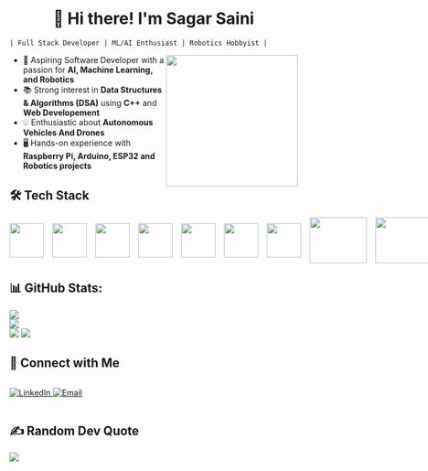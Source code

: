 <h1 align="center" >👋 Hi there! I'm Sagar Saini</h1>

```
| Full Stack Developer | ML/AI Enthusiast | Robotics Hobbyist |
```
<img align='right' src="https://media.giphy.com/media/836HiJc7pgzy8iNXCn/giphy.gif" width="230" />

- 🎯 Aspiring Software Developer with a passion for **AI, Machine Learning, and Robotics**
- 📚 Strong interest in **Data Structures & Algorithms (DSA)** using **C++** and **Web Developement**
- 💡 Enthusiastic about **Autonomous Vehicles And Drones**
- 🖥️ Hands-on experience with **Raspberry Pi, Arduino, ESP32 and Robotics projects**

## 🛠️ Tech Stack

<div style="display: flex; gap: 15px; align-items: center;">
<img width="60px" src="https://cdn.jsdelivr.net/gh/devicons/devicon@latest/icons/c/c-original.svg" />
<img width="60px" src="https://cdn.jsdelivr.net/gh/devicons/devicon@latest/icons/cplusplus/cplusplus-original.svg" />
<img width="60px" src="https://cdn.jsdelivr.net/gh/devicons/devicon@latest/icons/python/python-original.svg" />
<img width="60px" src="https://cdn.jsdelivr.net/gh/devicons/devicon@latest/icons/javascript/javascript-original.svg" />
<img width="60px" src="https://cdn.jsdelivr.net/gh/devicons/devicon@latest/icons/typescript/typescript-original.svg" />
<img width="60px" src="https://cdn.jsdelivr.net/gh/devicons/devicon@latest/icons/react/react-original-wordmark.svg" />
<img width="60px" src="https://cdn.jsdelivr.net/gh/devicons/devicon@latest/icons/redux/redux-original.svg" />
<img width="100px" height="80px" src="https://miro.medium.com/v2/resize:fit:1080/1*wGdP-ym3kqQopOA9us8nXg.jpeg" />
<img width="100px" height="80px" src="https://cdn.jsdelivr.net/gh/devicons/devicon@latest/icons/framermotion/framermotion-original-wordmark.svg" />
<img width="60px" src="https://cdn.jsdelivr.net/gh/devicons/devicon@latest/icons/css3/css3-original.svg" />
<img width="60px" src="https://cdn.jsdelivr.net/gh/devicons/devicon@latest/icons/tailwindcss/tailwindcss-original.svg" />
<img width="60px" src="https://cdn.jsdelivr.net/gh/devicons/devicon@latest/icons/nodejs/nodejs-original-wordmark.svg" />
<img width="60px" src="https://cdn.jsdelivr.net/gh/devicons/devicon@latest/icons/nextjs/nextjs-original.svg" />
<img width="60px" src="https://cdn.jsdelivr.net/gh/devicons/devicon@latest/icons/firebase/firebase-original.svg" />
<img width="60px" src="https://cdn.jsdelivr.net/gh/devicons/devicon@latest/icons/mongodb/mongodb-original-wordmark.svg" />
<img width="60px" src="https://cdn.jsdelivr.net/gh/devicons/devicon@latest/icons/azuresqldatabase/azuresqldatabase-original.svg" />
<img width="60px" src="https://cdn.jsdelivr.net/gh/devicons/devicon@latest/icons/mysql/mysql-original-wordmark.svg" />
<img width="60px" src="https://cdn.jsdelivr.net/gh/devicons/devicon@latest/icons/pandas/pandas-original.svg" />
<img width="60px" src="https://cdn.jsdelivr.net/gh/devicons/devicon@latest/icons/numpy/numpy-original.svg" />
<img width="60px" src="https://cdn.jsdelivr.net/gh/devicons/devicon@latest/icons/matplotlib/matplotlib-original.svg" />
<img width="60px" src="https://cdn.jsdelivr.net/gh/devicons/devicon@latest/icons/opencv/opencv-original.svg" />
<img width="60px" src="https://cdn.jsdelivr.net/gh/devicons/devicon@latest/icons/tensorflow/tensorflow-original.svg" />
<img width="60px" src="https://cdn.jsdelivr.net/gh/devicons/devicon@latest/icons/anaconda/anaconda-original.svg" />
<img width="60px" src="https://cdn.jsdelivr.net/gh/devicons/devicon@latest/icons/jupyter/jupyter-original-wordmark.svg" />
<img width="60px" src="https://cdn.jsdelivr.net/gh/devicons/devicon@latest/icons/raspberrypi/raspberrypi-original.svg" />
<img width="60px" src="https://cdn.jsdelivr.net/gh/devicons/devicon@latest/icons/arduino/arduino-original-wordmark.svg" />
<img width="60px" src="https://cdn.jsdelivr.net/gh/devicons/devicon@latest/icons/git/git-original-wordmark.svg" />
<img width="60px" src="https://cdn.jsdelivr.net/gh/devicons/devicon@latest/icons/github/github-original.svg" />
<img width="60px" src="https://cdn.jsdelivr.net/gh/devicons/devicon@latest/icons/vitejs/vitejs-original.svg" />
<img width="60px" src="https://cdn.jsdelivr.net/gh/devicons/devicon@latest/icons/vscode/vscode-original.svg" />
<img width="60px" src="https://cdn.jsdelivr.net/gh/devicons/devicon@latest/icons/webstorm/webstorm-original.svg" />
</div>



## 📊 GitHub Stats:

![](https://github-readme-stats.vercel.app/api?username=darth-sagar&theme=dark&hide_border=false&include_all_commits=false&count_private=false)<br/>
![](https://nirzak-streak-stats.vercel.app/?user=darth-sagar&theme=dark&hide_border=false)<br/>
![](https://github-readme-stats.vercel.app/api/top-langs/?username=darth-sagar&theme=dark&hide_border=false&include_all_commits=false&count_private=false&layout=compact)
[![](https://visitcount.itsvg.in/api?id=darth-sagar&icon=0&color=0)](https://visitcount.itsvg.in)


## 🔗 Connect with Me

<div style="display: flex; gap: 15px; align-items: center;" >
<p align="left">
  <a href="www.linkedin.com/in/sagar-saini-621b8a307" target="_blank">
    <img src="https://img.shields.io/badge/LinkedIn-0077B5?style=for-the-badge&logo=linkedin&logoColor=white" alt="LinkedIn"/>
  </a>
  <a href="mailto:work.sagarsaini@gmail.com">
    <img src="https://img.shields.io/badge/Email-D14836?style=for-the-badge&logo=gmail&logoColor=white" alt="Email"/>
  </a>
</p>
</div>

## ✍️ Random Dev Quote
![](https://quotes-github-readme.vercel.app/api?type=horizontal&theme=dark)
